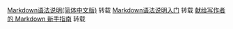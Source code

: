 [Markdown语法说明(简体中文版)](http://wowubuntu.com/markdown/) 转载
[Markdown语法说明入门](http://wowubuntu.com/markdown/basic.html) 转载
[献给写作者的 Markdown 新手指南](http://www.jianshu.com/p/q81RER) 转载
